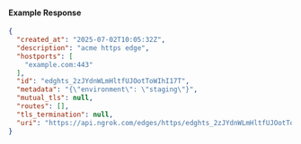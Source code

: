 <!-- Code generated for API Clients. DO NOT EDIT. -->

#### Example Response

```json
{
  "created_at": "2025-07-02T10:05:32Z",
  "description": "acme https edge",
  "hostports": [
    "example.com:443"
  ],
  "id": "edghts_2zJYdnWLmHltfUJOotToWIhI17T",
  "metadata": "{\"environment\": \"staging\"}",
  "mutual_tls": null,
  "routes": [],
  "tls_termination": null,
  "uri": "https://api.ngrok.com/edges/https/edghts_2zJYdnWLmHltfUJOotToWIhI17T"
}
```
